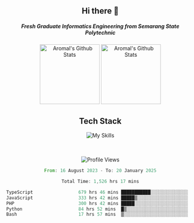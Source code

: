 <div align="center">
  <h2>Hi there 👋</h2>

  <h5>Fresh Graduate Informatics Engineering from Semarang State Polytechnic</h5>

  <img
    height="160"
    alt="Aromal's Github Stats"
    src="https://github-readme-stats.vercel.app/api?username=dafariski77&show_icons=true&theme=tokyonight&count_private=true"
  />
  <img
    alt="Aromal's Github Stats"
    height="160"
    src="https://github-readme-stats.vercel.app/api/top-langs/?username=dafariski77&layout=compact&theme=tokyonight"
  />

  <h2>Tech Stack</h2>
  
![My Skills](https://simpleskill.icons.workers.dev/svg?i=typescript,next.js,react,tailwindcss,shadcnui,reactquery,prisma,socketdotio,zod)

  <br /><br />
  <img src="https://komarev.com/ghpvc/?username=dafariski77&abbreviated=true" alt="Profile Views">
    
  <!--START_SECTION:waka-->

```rust
From: 16 August 2023 - To: 20 January 2025

Total Time: 1,526 hrs 17 mins

TypeScript                 679 hrs 46 mins ███████████░░░░░░░░░░░░░░   44.09 %
JavaScript                 333 hrs 42 mins █████▒░░░░░░░░░░░░░░░░░░░   21.64 %
PHP                        300 hrs 42 mins █████░░░░░░░░░░░░░░░░░░░░   19.50 %
Python                     84 hrs 52 mins  █▒░░░░░░░░░░░░░░░░░░░░░░░   05.51 %
Bash                       17 hrs 57 mins  ▒░░░░░░░░░░░░░░░░░░░░░░░░   01.16 %
```

<!--END_SECTION:waka-->
</div>
